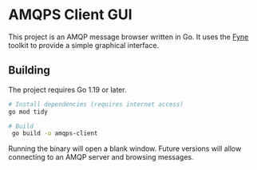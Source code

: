 # AMQPS Client GUI

This project is an AMQP message browser written in Go. It uses the [Fyne](https://fyne.io/) toolkit to provide a simple graphical interface.

## Building

The project requires Go 1.19 or later.

```bash
# Install dependencies (requires internet access)
go mod tidy

# Build
 go build -o amqps-client
```

Running the binary will open a blank window. Future versions will allow connecting to an AMQP server and browsing messages.

